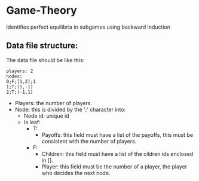 # Game-Theory
Identifies perfect equilibria in subgames using backward induction

## Data file structure:

The data file should be like this: 

```
players: 2
nodes:
0;F;[1,2];1
1;T;(1,-1)
2;T;(-1,1)
```

- Players: the number of players.
- Node: this is divided by the ';' character into:
	- Node id: unique id
	- Is leaf:
		- T:
			- Payoffs: this field must have a list of the payoffs, this must be consistent with the number of players.
		- F: 
			- Children: this field must have a list of the cildren ids enclosed in [].
			- Player: this field must be the number of a player, the player who decides the next node.
